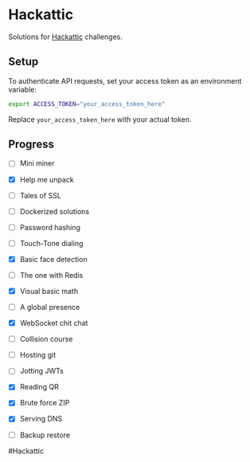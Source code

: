 # Hackattic

Solutions for [Hackattic](https://hackattic.com/challenges) challenges.

## Setup

To authenticate API requests, set your access token as an environment variable:

```sh
export ACCESS_TOKEN="your_access_token_here"
```

Replace `your_access_token_here` with your actual token.

## Progress

- [ ]  Mini miner
- [x]  Help me unpack
- [ ]  Tales of SSL
- [ ]  Dockerized solutions
- [ ]  Password hashing
- [ ]  Touch-Tone dialing
- [x]  Basic face detection
- [ ]  The one with Redis
- [x]  Visual basic math
- [ ]  A global presence
- [x]  WebSocket chit chat
- [ ]  Collision course
- [ ]  Hosting git
- [ ]  Jotting JWTs
- [x]  Reading QR
- [x]  Brute force ZIP
- [x]  Serving DNS
- [ ]  Backup restore


#Hackattic 
